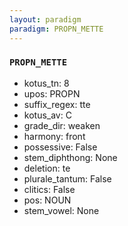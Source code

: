 ```yaml
---
layout: paradigm
paradigm: PROPN_METTE
---
```

### ` PROPN_METTE `


* kotus_tn: 8
* upos: PROPN
* suffix_regex: tte
* kotus_av: C
* grade_dir: weaken
* harmony: front
* possessive: False
* stem_diphthong: None
* deletion: te
* plurale_tantum: False
* clitics: False
* pos: NOUN
* stem_vowel: None
